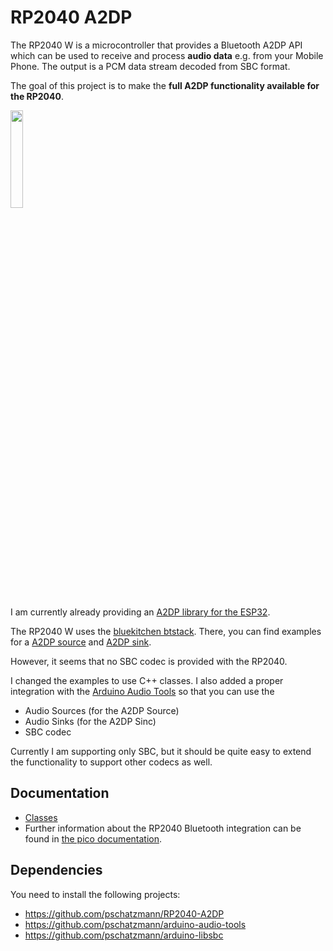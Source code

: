 # RP2040 A2DP
The RP2040 W is a microcontroller that provides a Bluetooth A2DP API which can be used to receive and process __audio data__ e.g. from your Mobile Phone. The output is a PCM data stream decoded from SBC format. 

The goal of this project is to make the __full A2DP functionality available for the RP2040__. 

<img src="https://pschatzmann.github.io/RP2040-A2DP/docs/img/RASP_PI_PICO_W_01.jpeg" width="20%" />

I am currently already providing an [A2DP library for the ESP32](https://github.com/pschatzmann/ESP32-A2DP). 

The RP2040 W uses the [bluekitchen btstack](https://github.com/bluekitchen/btstack). There, you can find examples for a [A2DP source](https://github.com/bluekitchen/btstack/blob/master/example/a2dp_source_demo.c) and [A2DP sink](https://github.com/bluekitchen/btstack/blob/master/example/a2dp_sink_demo.c).

However, it seems that no SBC codec is provided with the RP2040.  

I changed the examples to use C++ classes. I also added a proper integration with the [Arduino Audio Tools](https://github.com/pschatzmann/arduino-audio-tools) so that you can use the

- Audio Sources (for the A2DP Source) 
- Audio Sinks (for the A2DP Sinc)
- SBC codec 

Currently I am supporting only SBC, but it should be quite easy to extend the functionality to support other codecs as well. 


## Documentation

- [Classes](https://pschatzmann.github.io/RP2040-A2DP/docs/html/annotated.html)
- Further information about the RP2040 Bluetooth integration can be found in [the pico documentation](https://arduino-pico.readthedocs.io/en/latest/bluetooth.html).


## Dependencies

You need to install the following projects:

- https://github.com/pschatzmann/RP2040-A2DP
- https://github.com/pschatzmann/arduino-audio-tools 
- https://github.com/pschatzmann/arduino-libsbc


